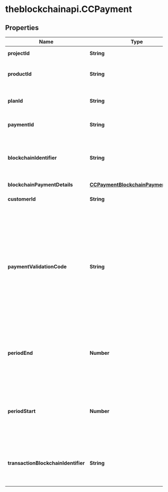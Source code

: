 # theblockchainapi.CCPayment

## Properties

Name | Type | Description | Notes
------------ | ------------- | ------------- | -------------
**projectId** | **String** | The ID of the project  | [optional] 
**productId** | **String** | The ID of the associated product  | [optional] 
**planId** | **String** | The ID of the respective plan  | [optional] 
**paymentId** | **String** | The unique ID of the payment  | [optional] 
**blockchainIdentifier** | **String** | The unique identifier of the wallet from which the payment was made.  | [optional] 
**blockchainPaymentDetails** | [**CCPaymentBlockchainPaymentDetails**](CCPaymentBlockchainPaymentDetails.md) |  | [optional] 
**customerId** | **String** | The ID of the customer  | [optional] 
**paymentValidationCode** | **String** | The validation code shown to the customer. This is only visible to the customer who paid. They can use this code to redeem their subscription to their product.  | [optional] 
**periodEnd** | **Number** | A UNIX time stamp, in seconds, that identifies the end of the period of the subscription  | [optional] 
**periodStart** | **Number** | A UNIX time stamp, in seconds, that identifies the start of the period of the subscription  | [optional] 
**transactionBlockchainIdentifier** | **String** | The string that uniquely identifies the blockchain transaction  | [optional] 


